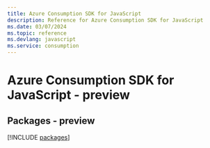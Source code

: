 ```yaml
---
title: Azure Consumption SDK for JavaScript
description: Reference for Azure Consumption SDK for JavaScript
ms.date: 03/07/2024
ms.topic: reference
ms.devlang: javascript
ms.service: consumption
---
```

# Azure Consumption SDK for JavaScript - preview
## Packages - preview
[!INCLUDE [packages](consumption-index.md)]